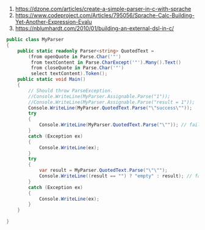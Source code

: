 1. https://dzone.com/articles/create-a-simple-parser-in-c-with-sprache
2. https://www.codeproject.com/Articles/795056/Sprache-Calc-Building-Yet-Another-Expression-Evalu
3. https://nblumhardt.com/2010/01/building-an-external-dsl-in-c/

```c#
public class MyParser
{
	public static readonly Parser<string> QuotedText =
		(from openQuote in Parse.Char('"')
		 from textContent in Parse.CharExcept('"').Many().Text()
		 from closeQuote in Parse.Char('"')
		 select textContent).Token();
	public static void Main()
	{
		// Should throw ParseException.
		//Console.WriteLine(MyParser.Assignable.Parse("1"));
		//Console.WriteLine(MyParser.Assignable.Parse("result = 1"));
		Console.WriteLine(MyParser.QuotedText.Parse("\"success\""));
		try
		{
			Console.WriteLine(MyParser.QuotedText.Parse("\"")); // fail
		}
		catch (Exception ex)
		{
			Console.WriteLine(ex);
		}
		try
		{
			var result = MyParser.QuotedText.Parse("\"\"");
			Console.WriteLine((result == "") ? "empty" : result); // fail
		}
		catch (Exception ex)
		{
			Console.WriteLine(ex);
		}
	}
	
}
```

